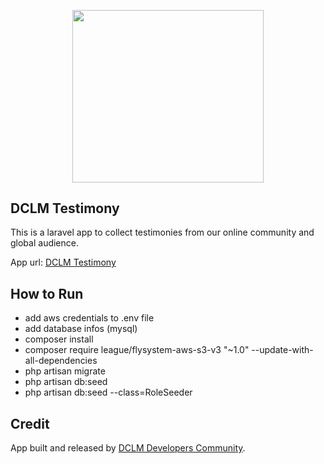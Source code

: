 <p align="center"><a href="https://dclm.org" target="_blank"><img src="https://dclmcloud.s3.amazonaws.com/img/logo.png" width="306.5" height="275.5"></a></p>

## DCLM Testimony

This is a laravel app to collect testimonies from our online community and global audience.

App url: [DCLM Testimony](https://testimony.dclm.org)

## How to Run
- add aws credentials to .env file
- add database infos (mysql)
- composer install
- composer require league/flysystem-aws-s3-v3 "~1.0" --update-with-all-dependencies
- php artisan migrate
- php artisan db:seed
- php artisan db:seed --class=RoleSeeder

## Credit

App built and released by [DCLM Developers Community](https://developers.dclm.org).
